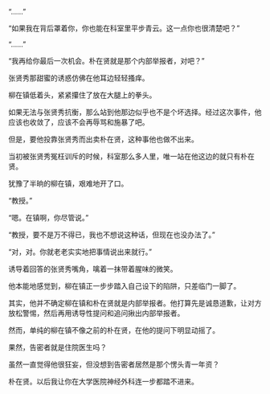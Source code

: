 “……”

“如果我在背后罩着你，你也能在科室里平步青云。这一点你也很清楚吧？”

“……”

“我再给你最后一次机会。朴在贤就是那个内部举报者，对吧？”

张贤秀那甜蜜的诱惑仿佛在他耳边轻轻搔痒。

柳在镇低着头，紧紧攥住了放在大腿上的拳头。

如果无法与张贤秀抗衡，那么站到他那边似乎也不是个坏选择。经过这次事件，他应该也收敛了，应该不会再辱骂和施暴了吧。

但是，要他投靠张贤秀而出卖朴在贤，这种事他也做不出来。

当初被张贤秀冤枉训斥的时候，科室那么多人里，唯一站在他这边的就只有朴在贤。

犹豫了半晌的柳在镇，艰难地开了口。

“教授。”

“嗯。在镇啊，你尽管说。”

“教授，要不是万不得已，我也不想说这种话，但现在也没办法了。”

“对，对。你就老老实实地把事情说出来就行。”

诱导着回答的张贤秀嘴角，噙着一抹带着腥味的微笑。

他本能地感觉到，柳在镇正一步步踏入自己设下的陷阱，只差临门一脚了。

其实，他并不确定柳在镇和朴在贤就是内部举报者。他打算先是诚恳道歉，让对方放松警惕，然后再用诱导性提问和追问揪出内部举报者。

然而，单纯的柳在镇不像之前的朴在贤，在他的提问下明显动摇了。

果然，告密者就是住院医生吗？

虽然一直觉得他很狂妄，但没想到告密者居然是那个愣头青一年资？

朴在贤。以后我让你在大学医院神经外科连一步都踏不进来。
